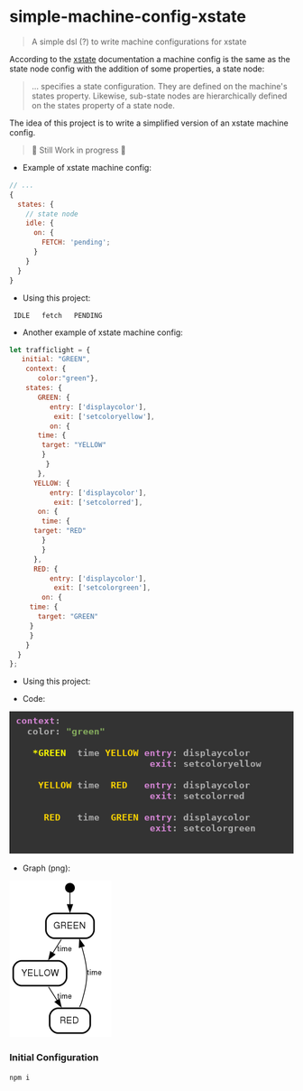 # simple-machine-config-xstate
> A simple dsl (?) to write machine configurations for xstate

According to the  [xstate](https://github.com/davidkpiano/xstate) documentation  a  machine config is the same as the state node config with the addition of some properties, a state node:

> ... specifies a state configuration. They are defined on the machine's states property. Likewise, sub-state nodes are hierarchically defined on the states property of a state node.

The idea of this project is to write a simplified version of an xstate machine config.

> 🚧 Still Work in progress 🚧 

- Example of xstate machine config:

``` javascript
// ...
{
  states: {
    // state node
    idle: {
      on: {
        FETCH: 'pending';
      }
    }
  }
}
```

- Using this project:

```
 IDLE   fetch   PENDING  
```


- Another example of xstate machine config:


``` javascript
let trafficlight = {
   initial: "GREEN",
    context: {
       color:"green"},
    states: {
       GREEN: {
	      entry: ['displaycolor'],
	       exit: ['setcoloryellow'],
          on: {
	   time: {
	    target: "YELLOW"
	    }
         }
       },
      YELLOW: {
          entry: ['displaycolor'],
	       exit: ['setcolorred'],
       on: {
        time: {
	  target: "RED"
	    }
        }
      },
      RED: {
          entry: ['displaycolor'],
	       exit: ['setcolorgreen'],
        on: {
	 time: {
	   target: "GREEN"
	 } 
	 }
    }
  }
};
```

- Using this project:


 - Code:

![diagram code](diagram_code.png)

 - Graph (png): 


![graph image](graph.png)



### Initial Configuration


``` shell
npm i
```



